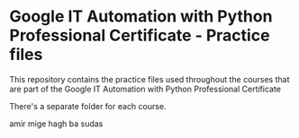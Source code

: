 # Google IT Automation with Python Professional Certificate - Practice files

This repository contains the practice files used throughout the courses that are
part of the Google IT Automation with Python Professional Certificate

There's a separate folder for each course.

amir mige hagh ba sudas
